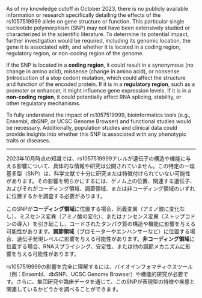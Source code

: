 As of my knowledge cutoff in October 2023, there is no publicly available information or research specifically detailing the effects of the rs1057519999 allele on gene structure or function. This particular single nucleotide polymorphism (SNP) may not have been extensively studied or characterized in the scientific literature. To determine its potential impact, further investigation would be required, including its genomic location, the gene it is associated with, and whether it is located in a coding region, regulatory region, or non-coding region of the genome.

If the SNP is located in a **coding region**, it could result in a synonymous (no change in amino acid), missense (change in amino acid), or nonsense (introduction of a stop codon) mutation, which could affect the structure and function of the encoded protein. If it is in a **regulatory region**, such as a promoter or enhancer, it might influence gene expression levels. If it is in a **non-coding region**, it could potentially affect RNA splicing, stability, or other regulatory mechanisms.

To fully understand the impact of rs1057519999, bioinformatics tools (e.g., Ensembl, dbSNP, or UCSC Genome Browser) and functional studies would be necessary. Additionally, population studies and clinical data could provide insights into whether this SNP is associated with any phenotypic traits or diseases.

---

2023年10月時点の知識では、rs1057519999アレルが遺伝子の構造や機能に与える影響について、具体的な情報や研究は公開されていません。この特定の一塩基多型（SNP）は、科学文献で十分に研究または特徴付けられていない可能性があります。その影響を明らかにするには、ゲノム上の位置、関連する遺伝子、およびそれがコーディング領域、調節領域、または非コーディング領域のいずれに位置するかを調査する必要があります。

このSNPが**コーディング領域**に位置する場合、同義変異（アミノ酸に変化なし）、ミスセンス変異（アミノ酸の変化）、またはナンセンス変異（ストップコドンの導入）を引き起こし、コードされたタンパク質の構造や機能に影響を与える可能性があります。**調節領域**（プロモーターやエンハンサーなど）に位置する場合、遺伝子発現レベルに影響を与える可能性があります。**非コーディング領域**に位置する場合、RNAスプライシング、安定性、または他の調節メカニズムに影響を与える可能性があります。

rs1057519999の影響を完全に理解するには、バイオインフォマティクスツール（例：Ensembl、dbSNP、UCSC Genome Browser）や機能的研究が必要です。さらに、集団研究や臨床データを通じて、このSNPが表現型の特徴や疾患と関連しているかどうかを調べることができます。